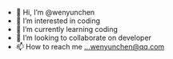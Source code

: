 - 👋 Hi, I’m @wenyunchen
- 👀 I’m interested in coding
- 🌱 I’m currently learning coding
- 💞️ I’m looking to collaborate on developer
- 📫 How to reach me ...wenyunchen@qq.com

<!---
wenyunchen/wenyunchen is a ✨ special ✨ repository because its `README.md` (this file) appears on your GitHub profile.
You can click the Preview link to take a look at your changes.
--->

